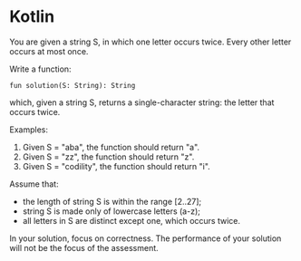 # Kotlin

You are given a string S, in which one letter occurs twice. Every other letter occurs at most once.

Write a function:

```
fun solution(S: String): String
```

which, given a string S, returns a single-character string: the letter that occurs twice.

Examples:
1. Given S = "aba", the function should return "a".
2. Given S = "zz", the function should return "z".
3. Given S = "codility", the function should return "i".

Assume that:
- the length of string S is within the range [2..27];
- string S is made only of lowercase letters (a-z);
- all letters in S are distinct except one, which occurs twice.

In your solution, focus on correctness. The performance of your solution will not be the focus of the assessment.